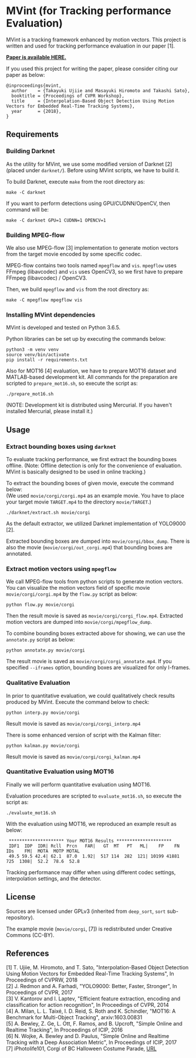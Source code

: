 MVint (for Tracking performance Evaluation)
============================================================

MVint is a tracking framework enhanced by motion vectors.
This project is written and used for tracking performance evaluation in our paper [1].

[**Paper is available HERE.**](http://openaccess.thecvf.com/content_cvpr_2018_workshops/papers/w12/Ujiie_Interpolation-Based_Object_Detection_CVPR_2018_paper.pdf)

If you used this project for writing the paper,
please consider citing our paper as below:

```
@inproceedings{mvint,
  author    = {Takayuki Ujiie and Masayuki Hiromoto and Takashi Sato},
  booktitle = {Proceedings of CVPR Workshop},
  title     = {Interpolation-Based Object Detection Using Motion Vectors for Embedded Real-Time Tracking Systems},
  year      = {2018},
}
```



Requirements
--------------------------------------------------

### Building Darknet
As the utility for MVint, we use some modified version of Darknet [2]
(placed under `darknet/`).
Before using MVint scripts, we have to build it.

To build Darknet, execute `make` from the root directory as:
```
make -C darknet
```

If you want to perform detections using GPU/CUDNN/OpenCV, then command will be:
```
make -C darknet GPU=1 CUDNN=1 OPENCV=1
```

### Building MPEG-flow
We also use MPEG-flow [3] implementation to generate motion vectors
from the target movie encoded by some specific codec.

MPEG-flow contains two tools named `mpegflow` and `vis`.
`mpegflow` uses FFmpeg (libavcodec) and `vis` uses OpenCV3,
so we first have to prepare FFmpeg (libavcodec) / OpenCV3.

Then, we build `mpegflow` and `vis` from the root directory as:
```
make -C mpegflow mpegflow vis
```

### Installing MVint dependencies
MVint is developed and tested on Python 3.6.5.

Python libraries can be set up by executing the commands below:
```
python3 -m venv venv
source venv/bin/activate
pip install -r requirements.txt
```

Also for MOT16 [4] evaluation, we have to prepare MOT16 dataset and
MATLAB-based development kit.
All commands for the preparation are scripted to `prepare_mot16.sh`,
so execute the script as:
```
./prepare_mot16.sh
```
(NOTE: Development kit is distributed using Mercurial.
If you haven't installed Mercurial, please install it.)



Usage
--------------------------------------------------

### Extract bounding boxes using `darknet`
To evaluate tracking performance, we first extract the bounding boxes offline.
(Note: Offline detection is only for the convenience of evaluation.
MVint is basically designed to be used in online tracking.)

To extract the bounding boxes of given movie, execute the command below:  
(We used `movie/corgi/corgi.mp4` as an example movie.
You have to place your target movie `TARGET.mp4` to the directory `movie/TARGET`.)
```
./darknet/extract.sh movie/corgi
```
As the default extractor, we utilized Darknet implementation of YOLO9000 [2].

Extracted bounding boxes are dumped into `movie/corgi/bbox_dump`.
There is also the movie (`movie/corgi/out_corgi.mp4`) that bounding boxes are annotated.

### Extract motion vectors using `mpegflow`
We call MPEG-flow tools from python scripts to generate motion vectors.
You can visualize the motion vectors field of specific movie `movie/corgi/corgi.mp4`
by the `flow.py` script as below:
```
python flow.py movie/corgi
```
Then the result movie is saved as `movie/corgi/corgi_flow.mp4`.
Extracted motion vectors are dumped into `movie/corgi/mpegflow_dump`.

To combine bounding boxes extracted above for showing,
we can use the `annotate.py` script as below:
```
python annotate.py movie/corgi
```
The result movie is saved as `movie/corgi/corgi_annotate.mp4`.
If you specified `--iframes` option,
bounding boxes are visualized for only I-frames.

### Qualitative Evaluation
In prior to quantitative evaluation,
we could qualitatively check results produced by MVint.
Execute the command below to check:
```
python interp.py movie/corgi
```
Result movie is saved as `movie/corgi/corgi_interp.mp4`

There is some enhanced version of script with the Kalman filter:
```
python kalman.py movie/corgi
```
Result movie is saved as `movie/corgi/corgi_kalman.mp4`

### Quantitative Evaluation using MOT16
Finally we will perform quantitative evaluation using MOT16.

Evaluation procedures are scripted to `evaluate_mot16.sh`,
so execute the script as:
```
./evaluate_mot16.sh
```

With the evaluation using MOT16, we reproduced an example result as below:
```
 ********************* Your MOT16 Results *********************
 IDF1  IDP  IDR| Rcll  Prcn   FAR|   GT  MT   PT   ML|    FP    FN   IDs    FM|  MOTA  MOTP MOTAL
 49.5 59.5 42.4| 62.1  87.0  1.92|  517 114  282  121| 10199 41881   725  1308|  52.2  78.6  52.8
```

Tracking performance may differ when using different codec settings,
interpolation settings, and the detector.



License
--------------------------------------------------

Sources are licensed under GPLv3 (inherited from `deep_sort`, `sort` sub-repository).

The example movie (`movie/corgi`, [7])
is redistributed under Creative Commons (CC-BY).



References
--------------------------------------------------

[1] T. Ujiie, M. Hiromoto, and T. Sato, "Interpolation-Based Object Detection Using Motion Vectors for Embedded Real-Time Tracking Systems", In Proceedings of CVPRW, 2018  
[2] J. Redmon and A. Farhadi, "YOLO9000: Better, Faster, Stronger", In Proceedings of CVPR, 2017  
[3] V. Kantorov and I. Laptev, "Efficient feature extraction, encoding and classification for action recognition", In Proceedings of CVPR, 2014  
[4] A. Milan, L. L. Taixé, I. D. Reid, S. Roth and K. Schindler, "MOT16: A Benchmark for Multi-Object Tracking", arxiv:1603.00831  
[5] A. Bewley, Z. Ge, L. Ott, F. Ramos, and B. Upcroft, "Simple Online and Realtime Tracking", In Proceedings of ICIP, 2016  
[6] N. Wojke, A. Bewley and D. Paulus, "Simple Online and Realtime Tracking with a Deep Association Metric", In Proceedings of ICIP, 2017  
[7] iPhotolife101, Corgi of BC Halloween Costume Parade, [URL](https://www.youtube.com/watch?v=blqjlztBYew)  

